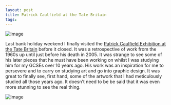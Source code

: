 ```yaml
---
layout: post
title: Patrick Caulfield at the Tate Britain
tags:
---
```


![image](http://31.media.tumblr.com/76df73a528f3dad9a4f206a92da702ec/tumblr_inline_mskkddADg71qz4rgp.jpg)

Last bank holiday weekend I finally visited the [Patrick Caulfield Exhibition at the Tate Britain](http://www.tate.org.uk/whats-on/tate-britain/exhibition/patrick-caulfield) before it closed. It was a retrospective of work from the 1960s up until just before his death in 2005\. It was strange to see some of his later pieces that he must have been working on whilst I was studying him for my GCSEs over 10 years ago. His work was an inspiration for me to persevere and to carry on studying art and go into graphic design. It was great to finally see, first hand, some of the artwork that I had meticulously studied all those years ago. It doesn’t need to be be said that it was even more stunning to see the real thing.

![image](http://38.media.tumblr.com/46e21a6c371d8724fd569cb95251129c/tumblr_inline_mskkaeOrOn1qz4rgp.jpg)
